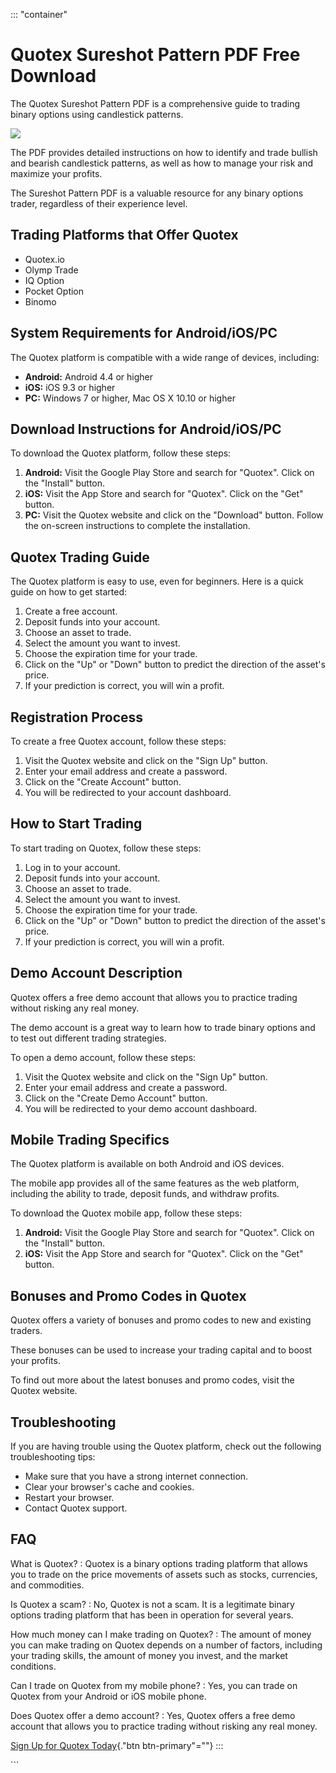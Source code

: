 ::: \"container\"
# Quotex Sureshot Pattern PDF Free Download

The Quotex Sureshot Pattern PDF is a comprehensive guide to trading
binary options using candlestick patterns.

[![](https://static.quotex.io/files/4_en/300_250.jpg)](https://traff.sbs/brokerqxlid)

The PDF provides detailed instructions on how to identify and trade
bullish and bearish candlestick patterns, as well as how to manage your
risk and maximize your profits.

The Sureshot Pattern PDF is a valuable resource for any binary options
trader, regardless of their experience level.

## Trading Platforms that Offer Quotex

-   Quotex.io
-   Olymp Trade
-   IQ Option
-   Pocket Option
-   Binomo

## System Requirements for Android/iOS/PC

The Quotex platform is compatible with a wide range of devices,
including:

-   **Android:** Android 4.4 or higher
-   **iOS:** iOS 9.3 or higher
-   **PC:** Windows 7 or higher, Mac OS X 10.10 or higher

## Download Instructions for Android/iOS/PC

To download the Quotex platform, follow these steps:

1.  **Android:** Visit the Google Play Store and search for
    "Quotex". Click on the "Install" button.
2.  **iOS:** Visit the App Store and search for "Quotex". Click on
    the "Get" button.
3.  **PC:** Visit the Quotex website and click on the "Download"
    button. Follow the on-screen instructions to complete the
    installation.

## Quotex Trading Guide

The Quotex platform is easy to use, even for beginners. Here is a quick
guide on how to get started:

1.  Create a free account.
2.  Deposit funds into your account.
3.  Choose an asset to trade.
4.  Select the amount you want to invest.
5.  Choose the expiration time for your trade.
6.  Click on the "Up" or "Down" button to predict the
    direction of the asset\'s price.
7.  If your prediction is correct, you will win a profit.

## Registration Process

To create a free Quotex account, follow these steps:

1.  Visit the Quotex website and click on the "Sign Up" button.
2.  Enter your email address and create a password.
3.  Click on the "Create Account" button.
4.  You will be redirected to your account dashboard.

## How to Start Trading

To start trading on Quotex, follow these steps:

1.  Log in to your account.
2.  Deposit funds into your account.
3.  Choose an asset to trade.
4.  Select the amount you want to invest.
5.  Choose the expiration time for your trade.
6.  Click on the "Up" or "Down" button to predict the
    direction of the asset\'s price.
7.  If your prediction is correct, you will win a profit.

## Demo Account Description

Quotex offers a free demo account that allows you to practice trading
without risking any real money.

The demo account is a great way to learn how to trade binary options and
to test out different trading strategies.

To open a demo account, follow these steps:

1.  Visit the Quotex website and click on the "Sign Up" button.
2.  Enter your email address and create a password.
3.  Click on the "Create Demo Account" button.
4.  You will be redirected to your demo account dashboard.

## Mobile Trading Specifics

The Quotex platform is available on both Android and iOS devices.

The mobile app provides all of the same features as the web platform,
including the ability to trade, deposit funds, and withdraw profits.

To download the Quotex mobile app, follow these steps:

1.  **Android:** Visit the Google Play Store and search for
    "Quotex". Click on the "Install" button.
2.  **iOS:** Visit the App Store and search for "Quotex". Click on
    the "Get" button.

## Bonuses and Promo Codes in Quotex

Quotex offers a variety of bonuses and promo codes to new and existing
traders.

These bonuses can be used to increase your trading capital and to boost
your profits.

To find out more about the latest bonuses and promo codes, visit the
Quotex website.

## Troubleshooting

If you are having trouble using the Quotex platform, check out the
following troubleshooting tips:

-   Make sure that you have a strong internet connection.
-   Clear your browser\'s cache and cookies.
-   Restart your browser.
-   Contact Quotex support.

## FAQ

What is Quotex?
:   Quotex is a binary options trading platform that allows you to trade
    on the price movements of assets such as stocks, currencies, and
    commodities.

Is Quotex a scam?
:   No, Quotex is not a scam. It is a legitimate binary options trading
    platform that has been in operation for several years.

How much money can I make trading on Quotex?
:   The amount of money you can make trading on Quotex depends on a
    number of factors, including your trading skills, the amount of
    money you invest, and the market conditions.

Can I trade on Quotex from my mobile phone?
:   Yes, you can trade on Quotex from your Android or iOS mobile phone.

Does Quotex offer a demo account?
:   Yes, Quotex offers a free demo account that allows you to practice
    trading without risking any real money.

[Sign Up for Quotex
Today](\%22https://traff.sbs/brokerqxsignup\%22){."btn
btn-primary"=""}
:::

\`\`\`

